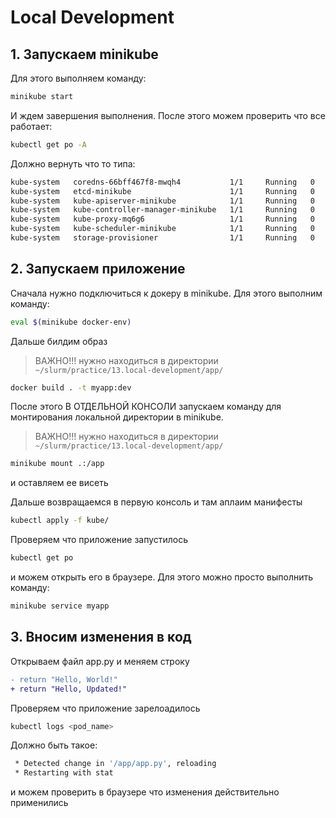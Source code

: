 # Local Development

## 1. Запускаем minikube

Для этого выполняем команду:

```bash
minikube start
```

И ждем завершения выполнения. После этого можем проверить что все работает:

```bash
kubectl get po -A
```

Должно вернуть что то типа:

```bash
kube-system   coredns-66bff467f8-mwqh4           1/1     Running   0          5m
kube-system   etcd-minikube                      1/1     Running   0          5m
kube-system   kube-apiserver-minikube            1/1     Running   0          5m
kube-system   kube-controller-manager-minikube   1/1     Running   0          5m
kube-system   kube-proxy-mq6g6                   1/1     Running   0          5m
kube-system   kube-scheduler-minikube            1/1     Running   0          5m
kube-system   storage-provisioner                1/1     Running   0         5m
```

## 2. Запускаем приложение

Сначала нужно подключиться к докеру в minikube. Для этого выполним команду:

```bash
eval $(minikube docker-env)
```

Дальше билдим образ

> ВАЖНО!!! нужно находиться в директории `~/slurm/practice/13.local-development/app/`

```bash
docker build . -t myapp:dev
```

После этого В ОТДЕЛЬНОЙ КОНСОЛИ запускаем команду для монтирования
локальной директории в minikube.

> ВАЖНО!!! нужно находиться в директории `~/slurm/practice/13.local-development/app/`

```bash
minikube mount .:/app
```

и оставляем ее висеть

Дальше возвращаемся в первую консоль и там аплаим манифесты

```bash
kubectl apply -f kube/
```

Проверяем что приложение запустилось

```bash
kubectl get po
```

и можем открыть его в браузере. Для этого можно просто выполнить команду:

```bash
minikube service myapp
```

## 3. Вносим изменения в код

Открываем файл app.py
и меняем строку

```diff
- return "Hello, World!"
+ return "Hello, Updated!"
```
Проверяем что приложение зарелоадилось

```bash
kubectl logs <pod_name>
```

Должно быть такое:

```bash
 * Detected change in '/app/app.py', reloading
 * Restarting with stat
```

и можем проверить в браузере что изменения действительно применились

